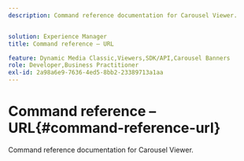 ```yaml
---
description: Command reference documentation for Carousel Viewer.


solution: Experience Manager
title: Command reference – URL

feature: Dynamic Media Classic,Viewers,SDK/API,Carousel Banners
role: Developer,Business Practitioner
exl-id: 2a98a6e9-7636-4ed5-8bb2-23389713a1aa
---
```

# Command reference – URL{#command-reference-url}

Command reference documentation for Carousel Viewer.
